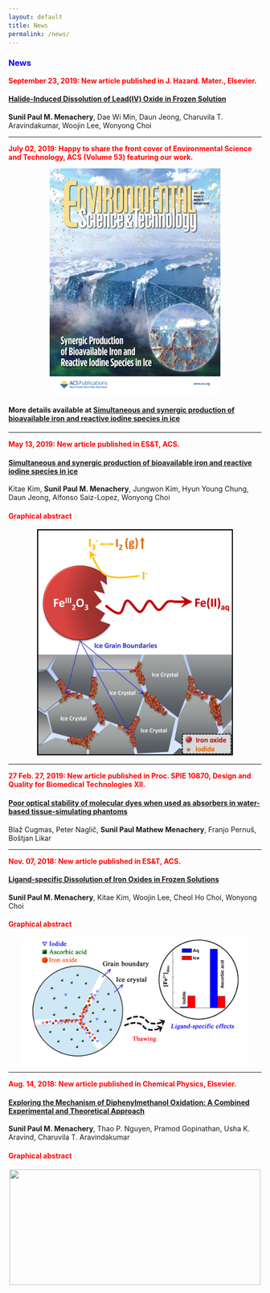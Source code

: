 ```yaml
---
layout: default
title: News
permalink: /news/
---
```


<style>
    tab1 { padding-left: 4em; }
</style>

<h3 style="color: blue; text-align: left;">News</h3>

<p style="color: red; text-align: left;"><strong>September 23, 2019: New article published in J. Hazard. Mater., Elsevier.</strong></p>

<h4><a href="https://doi.org/10.1016/j.jhazmat.2019.121298" target="_blank">Halide-Induced Dissolution of Lead(IV) Oxide in Frozen Solution</a></h4>

<p><strong>Sunil Paul M. Menachery</strong>, Dae Wi Min, Daun Jeong, Charuvila T. Aravindakumar, Woojin Lee, Wonyong Choi</p>

<hr>

<p style="color: red; text-align: left;"><strong>July 02, 2019: Happy to share the front cover of Environmental Science and Technology, ACS (Volume 53) featuring our work.</strong></p>

<p style="color: blue; text-align: center;"><a href="https://github.com/sunilpaulmathew/sunilpaulmathew.github.io/blob/master/asset/pic015.jpg?raw=true" target="_blank"><img src="https://github.com/sunilpaulmathew/sunilpaulmathew.github.io/blob/master/asset/pic015.jpg?raw=true" alt="" width="340" height="450" /></a></p>

<h4>More details available at <a href="https://pubs.acs.org/doi/10.1021/acs.est.8b06659" target="_blank">Simultaneous and synergic production of bioavailable iron and reactive iodine species in ice</a></h4>

<hr>

<p style="color: red; text-align: left;"><strong>May 13, 2019: New article published in ES&T, ACS.</strong></p>

<h4><a href="https://pubs.acs.org/doi/10.1021/acs.est.8b06659" target="_blank">Simultaneous and synergic production of bioavailable iron and reactive iodine species in ice</a></h4>

<p>Kitae Kim, <strong>Sunil Paul M. Menachery</strong>, Jungwon Kim, Hyun Young Chung, Daun Jeong, Alfonso Saiz-Lopez, Wonyong Choi</p>

<h4 style="color: red; text-align: left;">Graphical abstract</h4>

<p style="color: blue; text-align: center;"><a href="https://github.com/sunilpaulmathew/sunilpaulmathew.github.io/blob/master/asset/pic014.png?raw=true" target="_blank"><img src="https://github.com/sunilpaulmathew/sunilpaulmathew.github.io/blob/master/asset/pic014.png?raw=true" alt="" width="390" height="450" /></a></p>

<hr>

<p style="color: red; text-align: left;"><strong>27 Feb. 27, 2019: New article published in Proc. SPIE 10870, Design and Quality for Biomedical Technologies XII.</strong></p>

<h4><a href="https://www.spiedigitallibrary.org/conference-proceedings-of-spie/10870/108700N/Poor-optical-stability-of-molecular-dyes-when-used-as-absorbers/10.1117/12.2506977.short?SSO=1" target="_blank">Poor optical stability of molecular dyes when used as absorbers in water-based tissue-simulating phantoms</a></h4>

<p>Blaž Cugmas, Peter Naglič, <strong>Sunil Paul Mathew Menachery</strong>, Franjo Pernuš, Boštjan Likar</p>

<hr>

<p style="color: red; text-align: left;"><strong>Nov. 07, 2018: New article published in ES&T, ACS.</strong></p>

<h4><a href="https://pubs.acs.org/doi/10.1021/acs.est.8b04484" target="_blank">Ligand-specific Dissolution of Iron Oxides in Frozen Solutions</a></h4>

<p><strong>Sunil Paul M. Menachery</strong>, Kitae Kim, Woojin Lee, Cheol Ho Choi, Wonyong Choi</p>

<h4 style="color: red; text-align: left;">Graphical abstract</h4>

<p style="color: blue; text-align: center;"><a href="https://github.com/sunilpaulmathew/sunilpaulmathew.github.io/blob/master/asset/pic011.jpg?raw=true" target="_blank"><img src="https://github.com/sunilpaulmathew/sunilpaulmathew.github.io/blob/master/asset/pic011.jpg?raw=true" alt="" width="450" height="250" /></a></p>

<hr>

<p style="color: red; text-align: left;"><strong>Aug. 14, 2018: New article published in Chemical Physics, Elsevier.</strong></p>

<h4><a href="https://www.sciencedirect.com/science/article/pii/S0301010418306980" target="_blank">Exploring the Mechanism of Diphenylmethanol Oxidation: A Combined Experimental and Theoretical Approach</a></h4>

<p><strong>Sunil Paul M. Menachery</strong>, Thao P. Nguyen, Pramod Gopinathan, Usha K. Aravind, Charuvila T. Aravindakumar</p>

<h4 style="color: red; text-align: left;">Graphical abstract</h4>

<p style="color: blue; text-align: center;"><a href="https://ars.els-cdn.com/content/image/1-s2.0-S0301010418306980-ga1.jpg" target="_blank"><img src="https://ars.els-cdn.com/content/image/1-s2.0-S0301010418306980-ga1.jpg" alt="" width="500" height="230" /></a></p>
